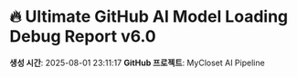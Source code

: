 # 🔥 Ultimate GitHub AI Model Loading Debug Report v6.0

**생성 시간**: 2025-08-01 23:11:17
**GitHub 프로젝트**: MyCloset AI Pipeline
